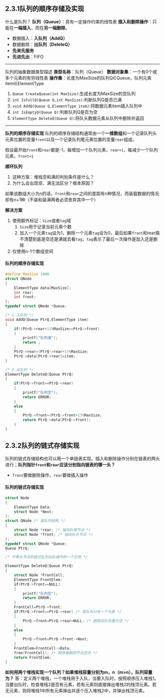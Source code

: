 ## 2.3.1队列的顺序存储及实现
什么是队列？
**队列（Queue）**：具有一定操作约束的线性表
**插入和删除操作**：只能在**一端插入**，而在**另一端删除**。
* 数据插入：**入队列（AddQ）**
* 数据删除：**出队列（DeleteQ）**
* **先来先服务**
* **先进先出**：FIFO

***
队列的抽象数据类型描述
**类型名称**：队列（Queue）
**数据对象集**：一个有0个或多个元素的有穷线性表
**操作集**：长度为MaxSize的队列Q∈Queue，队列元素item∈ElementType
1. `Queue CreateQueue(int MaxSize)`:生成长度为MaxSize的空队列
2. `int IsFullQ(Queue Q,int MaxSize)`:判断队列Q是否已满
3. `void AddQ(Queue Q,ElementType item)`:将数据元素item插入队列中
4. `int IsEmptyQ(Queue Q)`:判断队列Q是否为空
5. `ElementType DeleteQ(Queue Q)`:将队头数据元素从队列中删除并返回

***
**队列的顺序存储实现**
队列的顺序存储结构通常由一个**一维数组**和一个记录队列头元素位置的变量`front`以及一个记录队列尾元素位置的变量`rear`组成。

假设最开始`front`和`rear`都是-1，每增加一个队列元素，`rear+1`，每减少一个队列元素，`front+1`

**顺环队列**
1. 这种方案：堆栈空和满的判别条件是什么？
2. 为什么会出现空、满无法区分？根本原因？

如果说数组大小为n的话，`front`和`rear`之间的差距有n种情况，而装载数据的情况却有n+1种（不装和装满两者必须舍弃其中一个）

**解决方案**
1. 使用额外标记：`Size`或者`tag`域
	1. `Size`用于记录当前元素个数
	2. 加入一个元素`tag`设为1，删除一个元素`tag`设为0，最后如果`front`和rear搞不清楚到底是空还是满就去看`tag`，`tag`表示了最后一次操作是加入还是删除
2. 仅使用n-1个数组空间

#### 队列的顺序存储实现
```C
#define MaxSize 1000
struct QNode
{
    ElementType data[MaxSize];
    int rear;
    int front;
};
typedef struct QNode *Queue;

/* 1.入队列 */
void AddQ(Queue PtrQ,ElementType item)
{
    if((PtrQ->rear+1)%MaxSize==PtrQ->front)
    {
        printf("队列满");
        return ;
    }
    PtrQ->rear=(PtrQ->rear+1)%MaxSize;
    PtrQ->data[PtrQ->rear]=item;
}

/* 2.出队列 */
ElementType DeleteQ(Queue PtrQ)
{
    if(PtrQ->front==PtrQ->rear)
    {
        printf("队列空");
        return ERROR;
    }
    else
    {
        PtrQ->front=(PtrQ->front+1)%MaxSize;
        return PtrQ->data[PtrQ->front];
    }
}
```

## 2.3.2队列的链式存储实现
队列的链式存储结构也可以用一个单链表实现。插入和删除操作分别在链表的两头进行；**队列指针`front`和`rear`应该分别指向链表的哪一头？**

* `front`要做删除操作，`rear`要做插入操作

#### 队列的链式存储实现
```C
struct Node
{
    ElementType Data;
    struct Node *Next;
};
struct QNode /* 链队列结构 */
{
    struct Node *rear; /* 指向队尾节点 */
    struct Node *front; /* 指向队头节点 */
};
typedef struct QNode *Queue;
Queue PtrQ;

/* 不带头节点的链式队列出队操作的一个示例 */

ElementType DeleteQ(Queue PtrQ)
{
    struct Node *FrontCell;
    ElementType FrontElem;
    if(PtrQ->front==NULL)
    {
        printf("队列空");
        return ERROR;
    }
    FrontCell=PtrQ->front;
    if(PtrQ->front==PtrQ->rear) /* 若队列只有一个元素 */
    {
        PtrQ->front=PtrQ->rear=NULL; /* 删除后队列置为空 */
    }
    else
    {
        PtrQ->front=PtrQ->front->Next;
    }
    FrontElem=FrontCell->Data;
    free(FrontCell); /* 释放被删除节点空间 */
    return FrontElem;
}
```
**如何用两个堆栈实现一个队列？如果堆栈容量分别为m，n（m>n），队列容量为？**
答：定义两个堆栈，一个堆栈用于入队，当要入队时，按照顺序压入堆栈1。当要出队时，检查堆栈2是否有元素，若有元素则直接弹出堆栈2的栈顶元素。若无元素，则将堆栈1中所有元素弹出并逐个压入堆栈2中，并弹出栈顶元素。